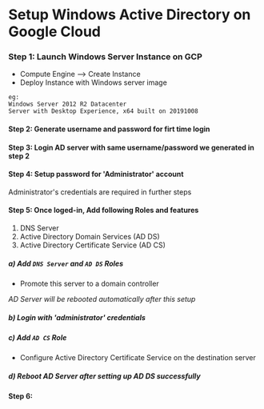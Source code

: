 # Setup Windows Active Directory on Google Cloud


### Step 1: Launch Windows Server Instance on GCP
* Compute Engine
       --> Create Instance
* Deploy Instance with Windows server image

```
eg:
Windows Server 2012 R2 Datacenter
Server with Desktop Experience, x64 built on 20191008
```

#### Step 2: Generate username and password for firt time login

#### Step 3: Login AD server with same username/password we generated in step 2

#### Step 4: Setup password for 'Administrator' account
Administrator's credentials are required in further steps

#### Step 5: Once loged-in, Add following Roles and features
1) DNS Server
2) Active Directory Domain Services (AD DS)
3) Active Directory Certificate Service (AD CS)

##### a) Add `DNS Server` and `AD DS` Roles
* Promote this server to a domain controller

_AD Server will be rebooted automatically after this setup_

##### b) Login with 'administrator' credentials

##### c) Add `AD CS` Role
* Configure Active Directory Certificate Service on the destination server

##### d) Reboot AD Server after setting up AD DS successfully

#### Step 6: 
